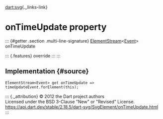 [dart:svg](../../dart-svg/dart-svg-library){._links-link}

onTimeUpdate property
=====================

::: {#getter .section .multi-line-signature}
[ElementStream](../../dart-html/elementstream-class)\<[Event](../../dart-html/event-class)\>
onTimeUpdate

::: {.features}
override
:::
:::

Implementation {#source}
--------------

``` {.language-dart data-language="dart"}
ElementStream<Event> get onTimeUpdate => timeUpdateEvent.forElement(this);
```

::: {._attribution}
© 2012 the Dart project authors\
Licensed under the BSD 3-Clause \"New\" or \"Revised\" License.\
<https://api.dart.dev/stable/2.18.5/dart-svg/SvgElement/onTimeUpdate.html>
:::
